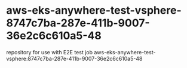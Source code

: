 # aws-eks-anywhere-test-vsphere-8747c7ba-287e-411b-9007-36e2c6c610a5-48
repository for use with E2E test job aws-eks-anywhere-test-vsphere:8747c7ba-287e-411b-9007-36e2c6c610a5-48
